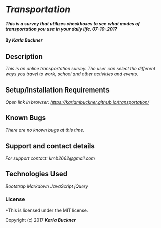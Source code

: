 # _Transportation_

#### _This is a survey that utilizes checkboxes to see what modes of transportation you use in your daily life. 07-10-2017_

#### By _**Karla Buckner**_

## Description

_This is an online transportation survey. The user can select the different ways you travel to work, school and other activities and events._

## Setup/Installation Requirements

_Open link in browser: https://karlambuckner.github.io/transportation/_

## Known Bugs

_There are no known bugs at this time._

## Support and contact details

_For support contact: kmb2662@gmail.com_

## Technologies Used

_Bootstrap Markdown JavaScript jQuery_

### License

*This is licensed under the MIT license.

Copyright (c) 2017 **_Karla Buckner_**
